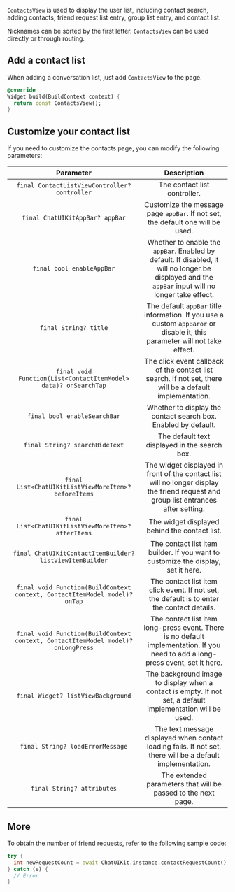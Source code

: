 `ContactsView` is used to display the user list, including contact search, adding contacts, friend request list entry, group list entry, and contact list.

Nicknames can be sorted by the first letter. `ContactsView` can be used directly or through routing.
                                             


## Add a contact list

When adding a conversation list, just add `ContactsView` to the page.

```dart
@override
Widget build(BuildContext context) {
  return const ContactsView();
}
```

## Customize your contact list

If you need to customize the contacts page, you can modify the following parameters:

| Parameter | Description |
|:---:|:---:|
| `final ContactListViewController? controller` | The contact list controller. |
| `final ChatUIKitAppBar? appBar` | Customize the message page `appBar`. If not set, the default one will be used. |
| `final bool enableAppBar` | Whether to enable the `appBar`. Enabled by default. If disabled, it will no longer be displayed and the `appBar` input will no longer take effect. |
| `final String? title` | The default `appBar` title information. If you use a custom `appBaror` or disable it, this parameter will not take effect. |
| `final void Function(List<ContactItemModel> data)? onSearchTap` | The click event callback of the contact list search. If not set, there will be a default implementation. |
| `final bool enableSearchBar` | Whether to display the contact search box. Enabled by default.|
| `final String? searchHideText` | The default text displayed in the search box. |
| `final List<ChatUIKitListViewMoreItem>? beforeItems` | The widget displayed in front of the contact list will no longer display the friend request and group list entrances after setting. |
| `final List<ChatUIKitListViewMoreItem>? afterItems` | The widget displayed behind the contact list. |
| `final ChatUIKitContactItemBuilder? listViewItemBuilder` | The contact list item builder. If you want to customize the display, set it here. |
| `final void Function(BuildContext context, ContactItemModel model)? onTap` | The contact list item click event. If not set, the default is to enter the contact details. |
| `final void Function(BuildContext context, ContactItemModel model)? onLongPress` | The contact list item long-press event. There is no default implementation. If you need to add a long-press event, set it here. |
| `final Widget? listViewBackground` | The background image to display when a contact is empty. If not set, a default implementation will be used. |
| `final String? loadErrorMessage` | The text message displayed when contact loading fails. If not set, there will be a default implementation. |
| `final String? attributes` | The extended parameters that will be passed to the next page. |


## More

To obtain the number of friend requests, refer to the following sample code:

```dart
try {
  int newRequestCount = await ChatUIKit.instance.contactRequestCount();
} catch (e) {
  // Error
}
```
